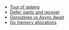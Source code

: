 * [Tour of golang](https://tour.golang.org/basics/)
* [Defer, panic and recover](https://blog.golang.org/defer-panic-and-recover)
* [Goroutines vs Async Await](https://medium.com/@alexyakunin/go-vs-c-part-1-goroutines-vs-async-await-ac909c651c11)
* [Go memory allocations](https://dougrichardson.org/2016/01/23/go-memory-allocations.html)
